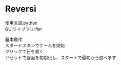 # Reversi
使用言語:python  
GUIライブラリ:flet  

基本動作  
スタートボタンでゲームを開始  
クリックで石を置く  
リセットで盤面を初期化し、スタートで最初から遊べます  
